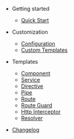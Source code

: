- Getting started
  - [Quick Start](getting-started/quick-start.md)

- Customization
  - [Configuration](customization/configuration.md)
  - [Custom Templates](customization/custom-templates.md)

- Templates
  - [Component](templates/component.md)
  - [Service](templates/service.md)
  - [Directive](templates/directive.md)
  - [Pipe](templates/pipe.md)
  - [Route](templates/route.md)
  - [Route Guard](templates/route-guard.md)
  - [Http Interceptor](templates/http-interceptor.md)
  - [Resolver](templates/resolver.md)

- [Changelog](CHANGELOG.md)